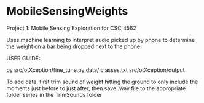 # MobileSensingWeights

Project 1: Mobile Sensing Exploration for CSC 4562

Uses machine learning to interpret audio picked up by phone to determine the weight on a bar being dropped next to the phone.

USER GUIDE:

py src/otXception/fine_tune.py data/ classes.txt src/otXception/output

To add data, first trim sound of weight hitting the ground to only include the moments just before to just after, then save .wav file to the appropriate folder series in the TrimSounds folder
